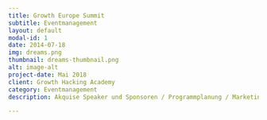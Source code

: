 ```yaml
---
title: Growth Europe Summit
subtitle: Eventmanagement
layout: default
modal-id: 1
date: 2014-07-18
img: dreams.png
thumbnail: dreams-thumbnail.png
alt: image-alt
project-date: Mai 2018
client: Growth Hacking Academy
category: Eventmanagement
description: Akquise Speaker und Sponsoren / Programmplanung / Marketing / Partner Management

---
```

